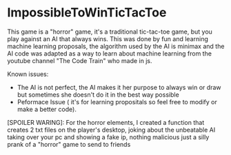 # ImpossibleToWinTicTacToe
This game is a "horror" game, it's a traditional tic-tac-toe game, but you play against an AI that always wins. This was done by fun and learning machine learning proposals, the algorithm used by the AI is minimax and the AI code was adapted as a way to learn about machine learning from the youtube channel "The Code Train" who made in js.

Known issues: 
 - The AI is not perfect, the AI makes it her purpose to always win or draw but sometimes she doesn't do it in the best way possible
 - Peformace Issue ( it's for learning propositals so feel free to modify or make a better code).

[SPOILER WARING]: For the horror elements, I created a function that creates 2 txt files on the player's desktop, joking about the unbeatable AI taking over your pc and showing a fake ip, nothing malicious just a silly prank of a "horror" game to send to friends
